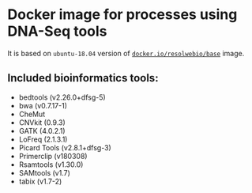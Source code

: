 # Docker image for processes using DNA-Seq tools

It is based on `ubuntu-18.04` version of [`docker.io/resolwebio/base`](
https://hub.docker.com/r/resolwebio/base/) image.

Included bioinformatics tools:
------------------------------
* bedtools (v2.26.0+dfsg-5)
* bwa (v0.7.17-1)
* CheMut
* CNVkit (0.9.3)
* GATK (4.0.2.1)
* LoFreq (2.1.3.1)
* Picard Tools (v2.8.1+dfsg-3)
* Primerclip (v180308)
* Rsamtools (v1.30.0)
* SAMtools (v1.7)
* tabix (v1.7-2)
